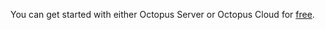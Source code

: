 You can get started with either Octopus Server or Octopus Cloud for [free](https://octopus.com/free).
